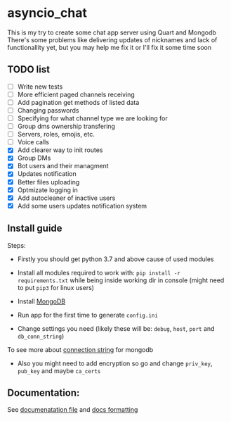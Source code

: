 # asyncio_chat

This is my try to create some chat app server using Quart and Mongodb  
There's some problems like delivering updates of nicknames and lack of functionallity yet, but you may help me fix it or I'll fix it some time soon  

## TODO list

- [ ] Write new tests
- [ ] More efficient paged channels receiving
- [ ] Add pagination get methods of listed data
- [ ] Changing passwords
- [ ] Specifying for what channel type we are looking for
- [ ] Group dms ownership transfering
- [ ] Servers, roles, emojis, etc.
- [ ] Voice calls
- [x] Add clearer way to init routes
- [x] Group DMs
- [x] Bot users and their managment
- [x] Updates notification
- [x] Better files uploading
- [x] Optmizate logging in
- [x] Add autocleaner of inactive users
- [x] Add some users updates notification system

## Install guide

Steps:

- Firstly you should get python 3.7 and above cause of used modules

- Install all modules required to work with: `pip install -r requirements.txt` while being inside working dir in console (might need to put `pip3` for linux users)

- Install [MongoDB](https://www.mongodb.com/try/download/community)

- Run app for the first time to generate `config.ini`

- Change settings you need (likely these will be: `debug`, `host`, `port` and `db_conn_string`)

To see more about [connection string](https://docs.mongodb.com/manual/reference/connection-string/) for mongodb

- Also you might need to add encryption so go and change `priv_key`, `pub_key` and maybe `ca_certs`

## Documentation:

See [documenatation file](/docs/Docs.md) and [docs formatting](/docs/Docs_format.md)
